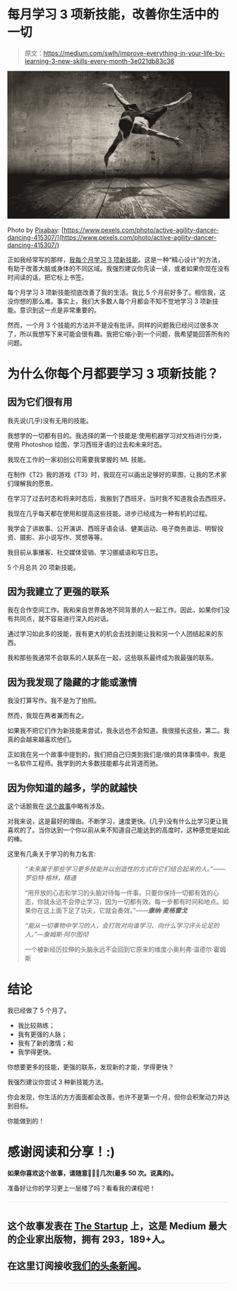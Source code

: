 # 每月学习 3 项新技能，改善你生活中的一切

> 原文：<https://medium.com/swlh/improve-everything-in-your-life-by-learning-3-new-skills-every-month-3e021db83c36>

![](img/56805ca6158ae50bd07f635078080c4d.png)

Photo by [Pixabay](https://www.pexels.com/u/pixabay/): [https://www.pexels.com/photo/active-agility-dancer-dancing-415307/](https://www.pexels.com/photo/active-agility-dancer-dancing-415307/)

正如我经常写的那样，[我每个月学习 3 项新技能](https://www.forestco.co/blog/i-learn-3-new-skills-a-month-and-so-can-you)。这是一种“精心设计”的方法，有助于改善大脑或身体的不同区域。我强烈建议你先读一读，或者如果你现在没有时间读的话，把它标上书签。

每个月学习 3 项新技能彻底改善了我的生活。我比 5 个月前好多了。相信我，这没你想的那么难。事实上，我们大多数人每个月都会不知不觉地学习 3 项新技能。意识到这一点是非常重要的。

然而，一个月 3 个技能的方法并不是没有批评。同样的问题我已经问过很多次了，所以我想写下来可能会很有趣。我把它缩小到一个问题，我希望能回答所有的问题。

# 为什么你每个月都要学习 3 项新技能？

## 因为它们很有用

我先说(几乎)没有无用的技能。

我想学的一切都有目的。我选择的第一个技能是:使用机器学习对文档进行分类，使用 Photoshop 绘图，学习西班牙语的过去和未来时态。

我现在工作的一家初创公司需要我掌握的 ML 技能。

在制作《T2》我的游戏《T3》时，我现在可以画出足够好的草图，让我的艺术家们理解我的愿景。

在学习了过去时态和将来时态后，我搬到了西班牙。当时我不知道我会去西班牙。

我现在几乎每天都在使用和提高这些技能。进步已经成为一种有机的过程。

我学会了讲故事、公开演讲、西班牙语会话、健美运动、电子商务直运、明智投资、摄影、非小说写作、冥想等等。

我目前从事播客、社交媒体营销、学习挪威语和写日志。

5 个月总共 20 项新技能。

## 因为我建立了更强的联系

我在合作空间工作。我和来自世界各地不同背景的人一起工作。因此，如果你们没有共同点，就不容易进行深入的对话。

通过学习如此多的技能，我有更大的机会去找到能让我和另一个人团结起来的东西。

我和那些我通常不会联系的人联系在一起，这些联系最终成为我最强的联系。

## 因为我发现了隐藏的才能或激情

我没打算写作。我不是为了拍照。

然而，我现在两者兼而有之。

如果我不把它们作为新技能来尝试，我永远也不会知道。我很擅长这些，第二。我真的会越来越喜欢他们。

正如我在另一个故事中提到的，我们把自己归类到我们是/做的具体事情中。我是一名软件工程师。我学到的大多数技能都与此背道而驰。

## 因为你知道的越多，学的就越快

这个话题我在:[这个故事](https://www.forestco.co/blog/how-to-frequently-trigger-happy-accidents-and-why-it-matters)中略有涉及。

对我来说，这是最好的理由。不断学习，速度更快。(几乎)没有什么比学习更让我喜欢的了。当你达到一个你以前从来不知道自己能达到的高度时，这种感觉是如此的棒。

这里有几条关于学习的有力名言:

> *“未来属于那些学习更多技能并以创造性的方式将它们结合起来的人。”――罗伯特·格林，精通*
> 
> “用开放的心态和学习的头脑对待每一件事。只要你保持一切都有效的心态，你就永远不会停止学习，因为一切都有效。每一步都有时间和地点。如果你在这上面下足了功夫，它就会奏效。”——***康纳·麦格雷戈***
> 
> *“能从一切事物中学习的人，会打败对向谁学习、向什么学习评头论足的人。”—詹姆斯·阿尔图彻*
> 
> 一个被新经历拉伸的头脑永远不会回到它原来的维度小奥利弗·温德尔·霍姆斯

# 结论

我已经做了 5 个月了。

*   我比较熟练；
*   我有更强的人脉；
*   我有了新的激情；和
*   我学得更快。

你想要更多的技能，更强的联系，发现新的才能，学得更快？

我强烈建议你尝试 3 种新技能方法。

你会发现，你生活的方方面面都会改善。也许不是第一个月，但你会积聚动力并达到目标。

你能做到的！

# 感谢阅读和分享！:)

**如果你喜欢这个故事，请随意**👏👏👏**几次(最多 50 次。说真的)。**

准备好让你的学习更上一层楼了吗？看看我的课程吧！

![](img/731acf26f5d44fdc58d99a6388fe935d.png)

## 这个故事发表在 [The Startup](https://medium.com/swlh) 上，这是 Medium 最大的企业家出版物，拥有 293，189+人。

## 在这里订阅接收[我们的头条新闻](http://growthsupply.com/the-startup-newsletter/)。

![](img/731acf26f5d44fdc58d99a6388fe935d.png)